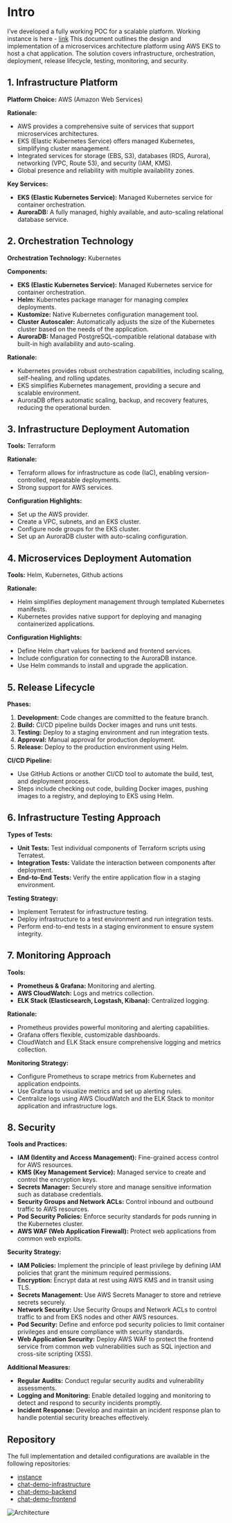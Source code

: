 # Intro

I’ve developed a fully working POC for a scalable platform. Working instance is here - [link](http://a48ccd0efc283442290669d6a5325a17-779552031.us-east-1.elb.amazonaws.com/)
This document outlines the design and implementation of a microservices architecture platform using AWS EKS to host a chat application. The solution covers infrastructure, orchestration, deployment, release lifecycle, testing, monitoring, and security.

## 1. Infrastructure Platform

**Platform Choice:** AWS (Amazon Web Services)

**Rationale:**
- AWS provides a comprehensive suite of services that support microservices architectures.
- EKS (Elastic Kubernetes Service) offers managed Kubernetes, simplifying cluster management.
- Integrated services for storage (EBS, S3), databases (RDS, Aurora), networking (VPC, Route 53), and security (IAM, KMS).
- Global presence and reliability with multiple availability zones.

**Key Services:**
- **EKS (Elastic Kubernetes Service):** Managed Kubernetes service for container orchestration.
- **AuroraDB:** A fully managed, highly available, and auto-scaling relational database service.

## 2. Orchestration Technology

**Orchestration Technology:** Kubernetes

**Components:**
- **EKS (Elastic Kubernetes Service):** Managed Kubernetes service for container orchestration.
- **Helm:** Kubernetes package manager for managing complex deployments.
- **Kustomize:** Native Kubernetes configuration management tool.
- **Cluster Autoscaler:** Automatically adjusts the size of the Kubernetes cluster based on the needs of the application.
- **AuroraDB:** Managed PostgreSQL-compatible relational database with built-in high availability and auto-scaling.

**Rationale:**
- Kubernetes provides robust orchestration capabilities, including scaling, self-healing, and rolling updates.
- EKS simplifies Kubernetes management, providing a secure and scalable environment.
- AuroraDB offers automatic scaling, backup, and recovery features, reducing the operational burden.

## 3. Infrastructure Deployment Automation

**Tools:** Terraform

**Rationale:**
- Terraform allows for infrastructure as code (IaC), enabling version-controlled, repeatable deployments.
- Strong support for AWS services.

**Configuration Highlights:**
- Set up the AWS provider.
- Create a VPC, subnets, and an EKS cluster.
- Configure node groups for the EKS cluster.
- Set up an AuroraDB cluster with auto-scaling configuration.

## 4. Microservices Deployment Automation

**Tools:** Helm, Kubernetes, Github actions

**Rationale:**
- Helm simplifies deployment management through templated Kubernetes manifests.
- Kubernetes provides native support for deploying and managing containerized applications.

**Configuration Highlights:**
- Define Helm chart values for backend and frontend services.
- Include configuration for connecting to the AuroraDB instance.
- Use Helm commands to install and upgrade the application.
  
## 5. Release Lifecycle

**Phases:**
1. **Development:** Code changes are committed to the feature branch.
2. **Build:** CI/CD pipeline builds Docker images and runs unit tests.
3. **Testing:** Deploy to a staging environment and run integration tests.
4. **Approval:** Manual approval for production deployment.
5. **Release:** Deploy to the production environment using Helm.

**CI/CD Pipeline:**
- Use GitHub Actions or another CI/CD tool to automate the build, test, and deployment process.
- Steps include checking out code, building Docker images, pushing images to a registry, and deploying to EKS using Helm.

## 6. Infrastructure Testing Approach

**Types of Tests:**
- **Unit Tests:** Test individual components of Terraform scripts using Terratest.
- **Integration Tests:** Validate the interaction between components after deployment.
- **End-to-End Tests:** Verify the entire application flow in a staging environment.

**Testing Strategy:**
- Implement Terratest for infrastructure testing.
- Deploy infrastructure to a test environment and run integration tests.
- Perform end-to-end tests in a staging environment to ensure system integrity.

## 7. Monitoring Approach

**Tools:**
- **Prometheus & Grafana:** Monitoring and alerting.
- **AWS CloudWatch:** Logs and metrics collection.
- **ELK Stack (Elasticsearch, Logstash, Kibana):** Centralized logging.

**Rationale:**
- Prometheus provides powerful monitoring and alerting capabilities.
- Grafana offers flexible, customizable dashboards.
- CloudWatch and ELK Stack ensure comprehensive logging and metrics collection.

**Monitoring Strategy:**
- Configure Prometheus to scrape metrics from Kubernetes and application endpoints.
- Use Grafana to visualize metrics and set up alerting rules.
- Centralize logs using AWS CloudWatch and the ELK Stack to monitor application and infrastructure logs.

## 8. Security

**Tools and Practices:**
- **IAM (Identity and Access Management):** Fine-grained access control for AWS resources.
- **KMS (Key Management Service):** Managed service to create and control the encryption keys.
- **Secrets Manager:** Securely store and manage sensitive information such as database credentials.
- **Security Groups and Network ACLs:** Control inbound and outbound traffic to AWS resources.
- **Pod Security Policies:** Enforce security standards for pods running in the Kubernetes cluster.
- **AWS WAF (Web Application Firewall):** Protect web applications from common web exploits.

**Security Strategy:**
- **IAM Policies:** Implement the principle of least privilege by defining IAM policies that grant the minimum required permissions.
- **Encryption:** Encrypt data at rest using AWS KMS and in transit using TLS.
- **Secrets Management:** Use AWS Secrets Manager to store and retrieve secrets securely.
- **Network Security:** Use Security Groups and Network ACLs to control traffic to and from EKS nodes and other AWS resources.
- **Pod Security:** Define and enforce pod security policies to limit container privileges and ensure compliance with security standards.
- **Web Application Security:** Deploy AWS WAF to protect the frontend service from common web vulnerabilities such as SQL injection and cross-site scripting (XSS).

**Additional Measures:**
- **Regular Audits:** Conduct regular security audits and vulnerability assessments.
- **Logging and Monitoring:** Enable detailed logging and monitoring to detect and respond to security incidents promptly.
- **Incident Response:** Develop and maintain an incident response plan to handle potential security breaches effectively.

## Repository

The full implementation and detailed configurations are available in the following repositories:
- [instance](http://a48ccd0efc283442290669d6a5325a17-779552031.us-east-1.elb.amazonaws.com/)
- [chat-demo-infrastructure](https://github.com/akablockchain2/chat-demo-infrastructure)
- [chat-demo-backend](https://github.com/akablockchain2/chat-demo-backend)
- [chat-demo-frontend](https://github.com/akablockchain2/chat-demo-frontend)

![Architecture](static/arch.drawio.png)
